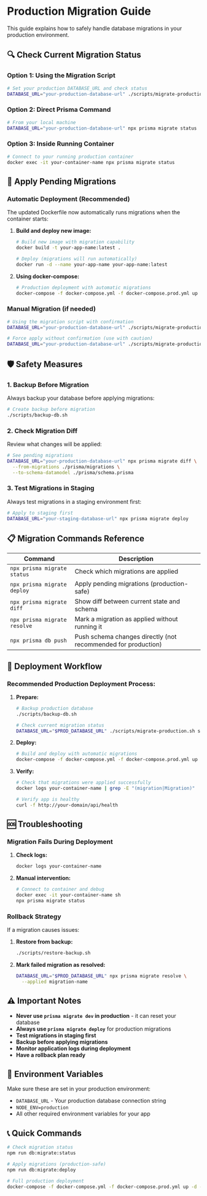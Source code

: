 # Production Migration Guide

This guide explains how to safely handle database migrations in your production environment.

## 🔍 Check Current Migration Status

### Option 1: Using the Migration Script
```bash
# Set your production DATABASE_URL and check status
DATABASE_URL="your-production-database-url" ./scripts/migrate-production.sh status
```

### Option 2: Direct Prisma Command
```bash
# From your local machine
DATABASE_URL="your-production-database-url" npx prisma migrate status
```

### Option 3: Inside Running Container
```bash
# Connect to your running production container
docker exec -it your-container-name npx prisma migrate status
```

## 🚀 Apply Pending Migrations

### Automatic Deployment (Recommended)
The updated Dockerfile now automatically runs migrations when the container starts:

1. **Build and deploy new image:**
   ```bash
   # Build new image with migration capability
   docker build -t your-app-name:latest .
   
   # Deploy (migrations will run automatically)
   docker run -d --name your-app-name your-app-name:latest
   ```

2. **Using docker-compose:**
   ```bash
   # Production deployment with automatic migrations
   docker-compose -f docker-compose.yml -f docker-compose.prod.yml up -d --build
   ```

### Manual Migration (if needed)
```bash
# Using the migration script with confirmation
DATABASE_URL="your-production-database-url" ./scripts/migrate-production.sh apply

# Force apply without confirmation (use with caution)
DATABASE_URL="your-production-database-url" ./scripts/migrate-production.sh force
```

## 🛡️ Safety Measures

### 1. **Backup Before Migration**
Always backup your database before applying migrations:
```bash
# Create backup before migration
./scripts/backup-db.sh
```

### 2. **Check Migration Diff**
Review what changes will be applied:
```bash
# See pending migrations
DATABASE_URL="your-production-database-url" npx prisma migrate diff \
  --from-migrations ./prisma/migrations \
  --to-schema-datamodel ./prisma/schema.prisma
```

### 3. **Test Migrations in Staging**
Always test migrations in a staging environment first:
```bash
# Apply to staging first
DATABASE_URL="your-staging-database-url" npx prisma migrate deploy
```

## 📋 Migration Commands Reference

| Command | Description |
|---------|-------------|
| `npx prisma migrate status` | Check which migrations are applied |
| `npx prisma migrate deploy` | Apply pending migrations (production-safe) |
| `npx prisma migrate diff` | Show diff between current state and schema |
| `npx prisma migrate resolve` | Mark a migration as applied without running it |
| `npx prisma db push` | Push schema changes directly (not recommended for production) |

## 🔄 Deployment Workflow

### Recommended Production Deployment Process:

1. **Prepare:**
   ```bash
   # Backup production database
   ./scripts/backup-db.sh
   
   # Check current migration status
   DATABASE_URL="$PROD_DATABASE_URL" ./scripts/migrate-production.sh status
   ```

2. **Deploy:**
   ```bash
   # Build and deploy with automatic migrations
   docker-compose -f docker-compose.yml -f docker-compose.prod.yml up -d --build
   ```

3. **Verify:**
   ```bash
   # Check that migrations were applied successfully
   docker logs your-container-name | grep -E "(migration|Migration)"
   
   # Verify app is healthy
   curl -f http://your-domain/api/health
   ```

## 🆘 Troubleshooting

### Migration Fails During Deployment
1. **Check logs:**
   ```bash
   docker logs your-container-name
   ```

2. **Manual intervention:**
   ```bash
   # Connect to container and debug
   docker exec -it your-container-name sh
   npx prisma migrate status
   ```

### Rollback Strategy
If a migration causes issues:

1. **Restore from backup:**
   ```bash
   ./scripts/restore-backup.sh
   ```

2. **Mark failed migration as resolved:**
   ```bash
   DATABASE_URL="$PROD_DATABASE_URL" npx prisma migrate resolve \
     --applied migration-name
   ```

## ⚠️ Important Notes

- **Never use `prisma migrate dev` in production** - it can reset your database
- **Always use `prisma migrate deploy`** for production migrations
- **Test migrations in staging first**
- **Backup before applying migrations**
- **Monitor application logs during deployment**
- **Have a rollback plan ready**

## 🔧 Environment Variables

Make sure these are set in your production environment:
- `DATABASE_URL` - Your production database connection string
- `NODE_ENV=production`
- All other required environment variables for your app

## 📞 Quick Commands

```bash
# Check migration status
npm run db:migrate:status

# Apply migrations (production-safe)
npm run db:migrate:deploy

# Full production deployment
docker-compose -f docker-compose.yml -f docker-compose.prod.yml up -d --build
``` 